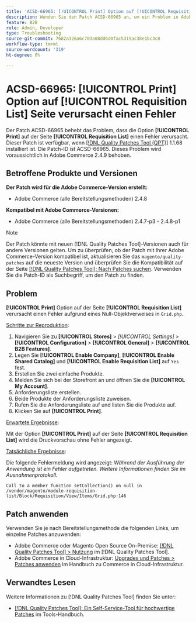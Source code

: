 ```yaml
---
title: 'ACSD-66965: [!UICONTROL Print] Option auf [!UICONTROL Requisition List] Seite verursacht einen Fehler'
description: Wenden Sie den Patch ACSD-66965 an, um ein Problem in Adobe Commerce zu beheben, bei dem die Option [!UICONTROL Print] auf der [!UICONTROL Requisition List] einen Fehler verursacht.
feature: B2B
role: Admin, Developer
type: Troubleshooting
source-git-commit: 7682a326a6c703a08dd6d0fac5319ac38e1bc3c8
workflow-type: tm+mt
source-wordcount: '319'
ht-degree: 0%

---
```



# ACSD-66965: **[!UICONTROL Print]** Option auf **[!UICONTROL Requisition List]** Seite verursacht einen Fehler

Der Patch ACSD-66965 behebt das Problem, dass die Option **[!UICONTROL Print]** auf der Seite **[!UICONTROL Requisition List]** einen Fehler verursacht. Dieser Patch ist verfügbar, wenn [[!DNL Quality Patches Tool (QPT)]](/help/tools/quality-patches-tool/quality-patches-tool-to-self-serve-quality-patches.md) 1.1.68 installiert ist. Die Patch-ID ist ACSD-66965. Dieses Problem wird voraussichtlich in Adobe Commerce 2.4.9 behoben.

## Betroffene Produkte und Versionen

**Der Patch wird für die Adobe Commerce-Version erstellt:**

* Adobe Commerce (alle Bereitstellungsmethoden) 2.4.8

**Kompatibel mit Adobe Commerce-Versionen:**

* Adobe Commerce (alle Bereitstellungsmethoden) 2.4.7-p3 - 2.4.8-p1

>[!NOTE]
>
>Der Patch könnte mit neuen [!DNL Quality Patches Tool]-Versionen auch für andere Versionen gelten. Um zu überprüfen, ob der Patch mit Ihrer Adobe Commerce-Version kompatibel ist, aktualisieren Sie das `magento/quality-patches` auf die neueste Version und überprüfen Sie die Kompatibilität auf der Seite [[!DNL Quality Patches Tool]: Nach Patches suchen](https://experienceleague.adobe.com/tools/commerce-quality-patches/index.html). Verwenden Sie die Patch-ID als Suchbegriff, um den Patch zu finden.

## Problem

**[!UICONTROL Print]** Option auf der Seite **[!UICONTROL Requisition List]** verursacht einen Fehler aufgrund eines Null-Objektverweises in `Grid.php`.

<u>Schritte zur Reproduktion</u>:

1. Navigieren Sie zu **[!UICONTROL Stores]** > *[!UICONTROL Settings]* > **[!UICONTROL Configuration]** > **[!UICONTROL General]** > **[!UICONTROL B2B Features]**.
1. Legen Sie **[!UICONTROL Enable Company]**, **[!UICONTROL Enable Shared Catalog]** und **[!UICONTROL Enable Requisition List]** auf `Yes` fest.
1. Erstellen Sie zwei einfache Produkte.
1. Melden Sie sich bei der Storefront an und öffnen Sie die **[!UICONTROL My Account]**.
1. Anforderungsliste erstellen.
1. Beide Produkte der Anforderungsliste zuweisen.
1. Rufen Sie die Anforderungsliste auf und listen Sie die Produkte auf.
1. Klicken Sie auf **[!UICONTROL Print]**.

<u>Erwartete Ergebnisse</u>:

Mit der Option **[!UICONTROL Print]** auf der Seite **[!UICONTROL Requisition List]** wird die Druckvorschau ohne Fehler angezeigt.

<u>Tatsächliche Ergebnisse</u>:

Die folgende Fehlermeldung wird angezeigt: *Während der Ausführung der Anwendung ist ein Fehler aufgetreten. Weitere Informationen finden Sie im Ausnahmenprotokoll.*

```
Call to a member function setCollection() on null in /vendor/magento/module-requisition-list/Block/Requisition/View/Items/Grid.php:146
```

## Patch anwenden

Verwenden Sie je nach Bereitstellungsmethode die folgenden Links, um einzelne Patches anzuwenden:

* Adobe Commerce oder Magento Open Source On-Premise: [[!DNL Quality Patches Tool] > Nutzung](/help/tools/quality-patches-tool/usage.md) im [!DNL Quality Patches Tool].
* Adobe Commerce in Cloud-Infrastruktur: [Upgrades und Patches > Patches anwenden](https://experienceleague.adobe.com/docs/commerce-cloud-service/user-guide/develop/upgrade/apply-patches.html) im Handbuch zu Commerce in Cloud-Infrastruktur.

## Verwandtes Lesen

Weitere Informationen zu [!DNL Quality Patches Tool] finden Sie unter:

* [[!DNL Quality Patches Tool]: Ein Self-Service-Tool für hochwertige Patches](/help/tools/quality-patches-tool/quality-patches-tool-to-self-serve-quality-patches.md) im Tools-Handbuch.
